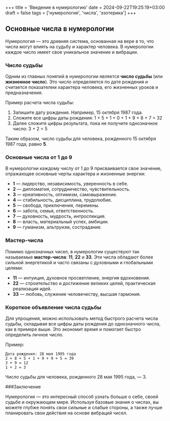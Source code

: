 +++
title = 'Введение в нумерологию'
date = 2024-09-22T19:25:19+03:00
draft = false
tags = ['нумерология', 'числа', 'эзотерика']
+++

## Основные числа в нумерологии

Нумерология — это древняя система, основанная на вере в то, что числа могут влиять на судьбу и характер человека. В нумерологии каждое число имеет свое уникальное значение и вибрации.

### Число судьбы

Одним из главных понятий в нумерологии является **число судьбы** (или **жизненное число**). Это число определяется по дате рождения и считается показателем характера человека, его жизненных уроков и предназначения.

Пример расчета числа судьбы:

1. Запишите дату рождения. Например, 15 октября 1987 года.
2. Сложите все цифры даты рождения:
1 + 5 + 1 + 0 + 1 + 9 + 8 + 7 = 32
3. Далее сложите цифры результата, пока не получите однозначное число:
3 + 2 = 5

Таким образом, число судьбы для человека, рожденного 15 октября 1987 года, равно **5**.

### Основные числа от 1 до 9

В нумерологии каждому числу от 1 до 9 присваивается свое значение, отражающее основные черты характера и жизненные энергии:

- **1** — лидерство, независимость, уверенность в себе.
- **2** — дипломатия, сотрудничество, чувствительность.
- **3** — креативность, оптимизм, самовыражение.
- **4** — стабильность, дисциплина, трудолюбие.
- **5** — свобода, приключения, перемены.
- **6** — забота, семья, ответственность.
- **7** — духовность, мудрость, интроспекция.
- **8** — власть, материальный успех, амбиции.
- **9** — гуманизм, альтруизм, сострадание.

### Мастер-числа

Помимо однозначных чисел, в нумерологии существуют так называемые **мастер-числа**: **11**, **22** и **33**. Эти числа обладают более сильной энергетикой и часто связаны с духовными и глобальными целями:

- **11** — интуиция, духовное просветление, энергия вдохновения.
- **22** — строительство и достижение великих целей, практическая реализация идей.
- **33** — любовь, служение человечеству, высшая гармония.

### Короткое объявление числа судьбы

Для упрощения, можно использовать метод быстрого расчета числа судьбы, складывая все цифры даты рождения до однозначного числа, как в примере выше. Это экономит время и помогает быстро определить личное число.

Пример:

```text
Дата рождения: 28 мая 1995 года
2 + 8 + 5 + 1 + 9 + 9 + 5 = 39
3 + 9 = 12
1 + 2 = 3
```

Число судьбы для человека, рожденного 28 мая 1995 года, — 3.

###Заключение

Нумерология — это интересный способ узнать больше о себе, своей судьбе и окружающем мире. Используя базовые знания о числах, вы можете глубже понять свои сильные и слабые стороны, а также лучше планировать свои действия на основе вибраций чисел.